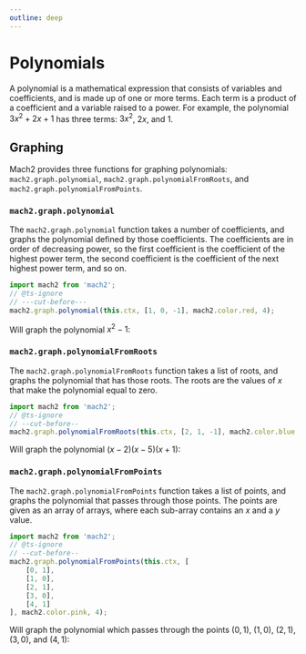 ```yaml
---
outline: deep
---
```


# Polynomials

A polynomial is a mathematical expression that consists of variables and coefficients, and is made up of one or more terms. Each term is a product of a coefficient and a variable raised to a power. For example, the polynomial $3x^2 + 2x + 1$ has three terms: $3x^2$, $2x$, and $1$.

## Graphing

Mach2 provides three functions for graphing polynomials: `mach2.graph.polynomial`, `mach2.graph.polynomialFromRoots`, and `mach2.graph.polynomialFromPoints`.

### `mach2.graph.polynomial`

The `mach2.graph.polynomial` function takes a number of coefficients, and graphs the polynomial defined by those coefficients. The coefficients are in order of decreasing power, so the first coefficient is the coefficient of the highest power term, the second coefficient is the coefficient of the next highest power term, and so on.

```ts twoslash
import mach2 from 'mach2';
// @ts-ignore
// ---cut-before---
mach2.graph.polynomial(this.ctx, [1, 0, -1], mach2.color.red, 4);
```

Will graph the polynomial $x^2 - 1$:

<div class="canvas">
    <canvas class="mach2" id="example1"></canvas>
</div>

### `mach2.graph.polynomialFromRoots`

The `mach2.graph.polynomialFromRoots` function takes a list of roots, and graphs the polynomial that has those roots. The roots are the values of $x$ that make the polynomial equal to zero.

```ts twoslash
import mach2 from 'mach2';
// @ts-ignore
// --cut-before--
mach2.graph.polynomialFromRoots(this.ctx, [2, 1, -1], mach2.color.blue, 4);
```

Will graph the polynomial $(x - 2)(x - 5)(x + 1)$:

<div class="canvas">
    <canvas class="mach2" id="example2"></canvas>
</div>

### `mach2.graph.polynomialFromPoints`

The `mach2.graph.polynomialFromPoints` function takes a list of points, and graphs the polynomial that passes through those points. The points are given as an array of arrays, where each sub-array contains an $x$ and a $y$ value.

```ts twoslash
import mach2 from 'mach2';
// @ts-ignore
// --cut-before--
mach2.graph.polynomialFromPoints(this.ctx, [
    [0, 1],
    [1, 0],
    [2, 1],
    [3, 0],
    [4, 1]
], mach2.color.pink, 4);
```

Will graph the polynomial which passes through the points $(0, 1)$, $(1, 0)$, $(2, 1)$, $(3, 0)$, and $(4, 1)$:

<div class="canvas">
    <canvas class="mach2" id="example3"></canvas>
</div>

    
<script>
    import mach2 from 'mach2';

    const darkmode = document.querySelector('html').classList.contains('dark');

    const bg = darkmode ? mach2.color.black : mach2.color.white;
    const foreground = darkmode ? mach2.color.white : mach2.color.black;

    // vue will await this script, so we need to async load the canvas
    setTimeout(() => {
        const canvas = document.getElementById('example1');

        if (canvas) {
            const scene = mach2.scene(canvas, {
                background: bg
            });

            scene.add(
                new class extends mach2.Static {
                    mount() {
                        if (!this.ctx) return;

                        mach2.graph.axis(this.ctx, undefined, mach2.color.opacity(foreground, 0.4));

                        mach2.graph.polynomial(this.ctx, [1, 0, -1], mach2.color.red, 4, undefined, undefined, undefined, foreground);
                    }
                }
            );

            scene.start();
        }

        const canvas2 = document.getElementById('example2');

        if (canvas2) {
            const scene = mach2.scene(canvas2, {
                background: bg
            });

            scene.add(
                new class extends mach2.Static {
                    mount() {
                        if (!this.ctx) return;

                        mach2.graph.axis(this.ctx, undefined, mach2.color.opacity(foreground, 0.4));

                        mach2.graph.polynomialFromRoots(this.ctx, [2, 1, -1], mach2.color.blue, 4);

                        mach2.graph.point(this.ctx, 2, 0, mach2.color.blue, undefined, undefined, 'bottom', foreground);
                        mach2.graph.point(this.ctx, 1, 0, mach2.color.blue, undefined, undefined, undefined, foreground);
                        mach2.graph.point(this.ctx, -1, 0, mach2.color.blue, undefined, undefined, 'bottom', foreground);
                    }
                }
            );

            scene.start();
        }

        const canvas3 = document.getElementById('example3');

        if (canvas3) {
            const scene = mach2.scene(canvas3, {
                background: bg
            });

            scene.add(
                new class extends mach2.Static {
                    mount() {
                        if (!this.ctx) return;

                        mach2.graph.axis(this.ctx, undefined, mach2.color.opacity(foreground, 0.4));

                        mach2.graph.polynomialFromPoints(this.ctx, [
                            [0, 1],
                            [1, 0],
                            [2, 1],
                            [3, 0],
                            [4, 1]
                        ], mach2.color.pink, 4);

                        mach2.graph.point(this.ctx, 0, 1, mach2.color.pink, undefined, 'left', 'bottom', foreground);
                        mach2.graph.point(this.ctx, 1, 0, mach2.color.pink, undefined, undefined, 'bottom', foreground);
                        mach2.graph.point(this.ctx, 2, 1, mach2.color.pink, undefined, undefined, 'top', foreground);
                        mach2.graph.point(this.ctx, 3, 0, mach2.color.pink, undefined, 'left', undefined, foreground);
                        mach2.graph.point(this.ctx, 4, 1, mach2.color.pink, undefined, undefined, 'bottom', foreground);
                    }
                }
            );

            scene.start();
        }
    });
</script>

